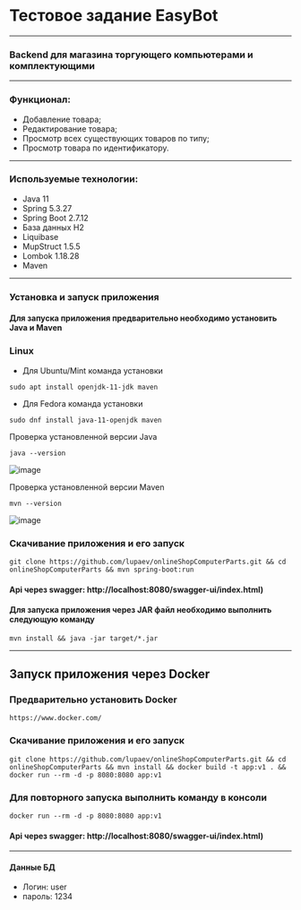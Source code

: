 # Тестовое задание EasyBot

___

### Backend для магазина торгующего компьютерами и комплектующими

___

### Функционал:

- Добавление товара;
- Редактирование товара;
- Просмотр всех существующих товаров по типу;
- Просмотр товара по идентификатору.

___

### Используемые технологии:

- Java 11
- Spring 5.3.27
- Spring Boot 2.7.12
- База данных H2
- Liquibase
- MupStruct 1.5.5
- Lombok 1.18.28
- Maven

___

### Установка и запуск приложения

#### Для запуска приложения предварительно необходимо установить Java и Maven

### Linux

- Для Ubuntu/Mint команда установки

``sudo apt install openjdk-11-jdk maven``

- Для Fedora команда установки

``sudo dnf install java-11-openjdk maven``

Проверка установленной версии Java

```java --version```

![image](image/java_version.png)

Проверка установленной версии Maven

```mvn --version```

![image](image/maven_version.png)

### Скачивание приложения и его запуск

```git clone https://github.com/lupaev/onlineShopComputerParts.git && cd onlineShopComputerParts && mvn spring-boot:run```

#### Api через swagger: http://localhost:8080/swagger-ui/index.html)

#### Для запуска приложения через JAR файл необходимо выполнить следующую команду

``mvn install && java -jar target/*.jar``
___

## Запуск приложения через Docker

### Предварительно установить Docker

``https://www.docker.com/``

### Скачивание приложения и его запуск

```git clone https://github.com/lupaev/onlineShopComputerParts.git && cd onlineShopComputerParts && mvn install && docker build -t app:v1 . && docker run --rm -d -p 8080:8080 app:v1```

### Для повторного запуска выполнить команду в консоли
``docker run --rm -d -p 8080:8080 app:v1``

#### Api через swagger: http://localhost:8080/swagger-ui/index.html)

___

#### Данные БД

- Логин: user
- пароль: 1234


